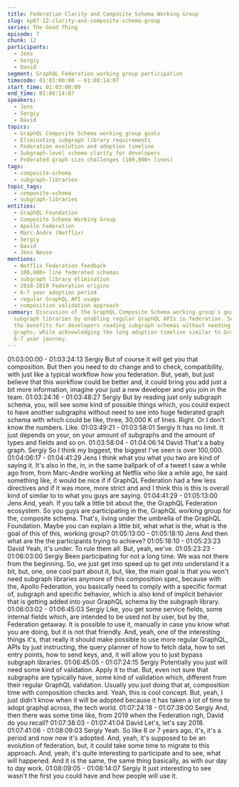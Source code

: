 ```yaml
---
title: Federation Clarity and Composite Schema Working Group
slug: ep07-12-clarity-and-composite-schema-group
series: The Good Thing
episode: 7
chunk: 12
participants:
  - Jens
  - Sergiy
  - David
segment: GraphQL Federation working group participation
timecode: 01:03:00:00 – 01:08:14:07
start_time: 01:03:00:00
end_time: 01:08:14:07
speakers:
  - Jens
  - Sergiy
  - David
topics:
  - GraphQL Composite Schema working group goals
  - Eliminating subgraph library requirements
  - Federation evolution and adoption timeline
  - Subgraph-level schema clarity for developers
  - Federated graph size challenges (100,000+ lines)
tags:
  - composite-schema
  - subgraph-libraries
topic_tags:
  - composite-schema
  - subgraph-libraries
entities:
  - GraphQL Foundation
  - Composite Schema Working Group
  - Apollo Federation
  - Marc-Andre (Netflix)
  - Sergiy
  - David
  - Jens Neuse
mentions:
  - Netflix Federation feedback
  - 100,000+ line federated schemas
  - subgraph library elimination
  - 2018-2019 Federation origins
  - 6-7 year adoption period
  - regular GraphQL API usage
  - composition validation approach
summary: Discussion of the GraphQL Composite Schema working group's goal to eliminate
  subgraph libraries by enabling regular GraphQL APIs in federation. Sergiy explains
  the benefits for developers reading subgraph schemas without needing massive federated
  graphs, while acknowledging the long adoption timeline similar to GraphQL's own
  6-7 year journey.
---
```


01:03:00:00 - 01:03:24:13
Sergiy
But of course it will get you that composition. But then you need to do change and to check,
compatibility, with just like a typical workflow how you federation. But, yeah, but just believe that
this workflow could be better and, it could bring you add just a bit more information, imagine
your just a new developer and you join in the team.
01:03:24:16 - 01:03:48:27
Sergiy
But by reading just only subgraph schema, you, will see some kind of possible things which, you
could expect to have another subgraphs without need to see into huge federated graph schema
with which could be like, three, 30,000 K of lines. Right. Or I don't know the numbers.
Like.
01:03:49:21 - 01:03:58:01
Sergiy
It has no limit. It just depends on your, on your amount of subgraphs and the amount of types
and fields and so on.
01:03:58:04 - 01:04:06:14
David
That's a baby graph. Sergiy So I think my biggest, the biggest I've seen is over 100,000.
01:04:06:17 - 01:04:41:29
Jens
I think what you what you two are kind of saying it. It's also in the, in, in the same ballpark of of a
tweet I saw a while ago from, from Marc-Andre working at Netflix who like a while ago, he said
something like, it would be nice if if GraphQL Federation had a few less directives and if it was
more, more strict and and I think this is this is overall kind of similar to to what you guys are
saying.
01:04:41:29 - 01:05:13:00
Jens
And, yeah. If you talk a little bit about the, the GraphQL Federation ecosystem. So you guys are
participating in the, GraphQL working group for the, composite schema. That's, living under the
umbrella of the GraphQL Foundation. Maybe you can explain a little bit, what what is the, what
is the goal of this of this, working group?
01:05:13:00 - 01:05:18:10
Jens
And then what are the the participants trying to achieve?
01:05:18:10 - 01:05:23:23
David
Yeah, it's under.
To rule them all. But, yeah, we've.
01:05:23:23 - 01:06:03:00
Sergiy
Been participating for not a long time. We was not there from the beginning. So, we just get into
speed up to get into understand it a bit, but, one, one cool part about it, but, like, the main goal
is that you won't need subgraph libraries anymore of this composition spec, because with the,
Apollo Federation, you basically need to comply with a specific format of, subgraph and specific
behavior, which is also kind of implicit behavior that is getting added into your GraphQL schema
by the subgraph library.
01:06:03:02 - 01:06:45:03
Sergiy
Like, you get some service fields, some internal fields which, are intended to be used not by
user, but by the, Federation getaway. It is possible to use it, manually in case you know what
you are doing, but it is not that friendly. And, yeah, one of the interesting things it's, that really it
should make possible to use more regular GraphQL, APIs by just instructing, the query planner
of how to fetch data, how to set entry points, how to send keys, and, it will allow you to just
bypass subgraph libraries.
01:06:45:05 - 01:07:24:15
Sergiy
Potentially you just will need some kind of validation. Apply it to that. But, even not sure that
subgraphs are typically have, some kind of validation which, different from their regular
GraphQL validation. Usually you just doing that at, composition time with composition checks
and. Yeah, this is cool concept. But, yeah, I just didn't know when it will be adopted because it
has taken a lot of time to adopt graphql across, the tech world.
01:07:24:18 - 01:07:38:00
Sergiy
And, then there was some time like, from 2019 when the Federation righ, David do you recall?
01:07:38:03 - 01:07:41:04
David
Let's, let's say 2018.
01:07:41:06 - 01:08:09:03
Sergiy
Yeah. So like 6 or 7 years ago, it's, it's a period and now now it's adopted. And, yeah, it's
supposed to be an evolution of federation, but, it could take some time to migrate to this
approach. And, yeah, it's quite interesting to participate and to see, what will happened. And it is
the same, the same thing basically, as with our day to day work.
01:08:09:05 - 01:08:14:07
Sergiy
It just interesting to see wasn't the first you could have and how people will use it.